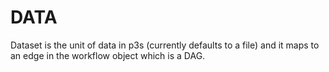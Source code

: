 # DATA
Dataset is the unit of data in p3s (currently defaults to a file) and it maps to an edge in the workflow object which is a DAG.


